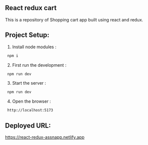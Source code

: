## React redux cart

This is a repository of Shopping cart app built using react and redux.

## Project Setup:

1. Install node modules :

```bash
 npm i
```
2. First run the development :

```bash
 npm run dev
```

3. Start the server :

```bash
 npm run dev
```

4. Open the browser :
 
```bash
 http://localhost:5173
```

## Deployed URL:

https://react-redux-assnapp.netlify.app